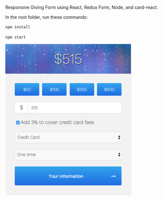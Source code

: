 Responsive Giving Form using React, Redux Form, Node, and card-react.

In the root folder, run these commands:
```
npm install

npm start
```

<img src="https://github.com/anushkadoyan/Giving-Form/blob/master/src/screenshots/first-page.png" width="400">





